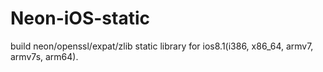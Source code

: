 Neon-iOS-static
===============

build neon/openssl/expat/zlib static library for ios8.1(i386, x86_64, armv7, armv7s, arm64).
